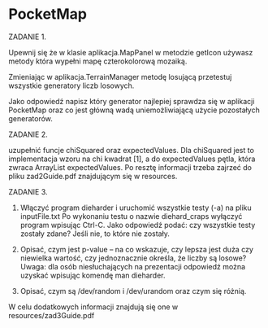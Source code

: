 # PocketMap

ZADANIE 1.

Upewnij się że w klasie aplikacja.MapPanel w metodzie getIcon używasz metody która wypełni mapę czterokolorową mozaiką.

Zmieniając w aplikacja.TerrainManager metodę losującą przetestuj wszystkie generatory liczb losowych.

Jako odpowiedź napisz który generator najlepiej sprawdza się w aplikacji PocketMap oraz co jest główną wadą uniemożliwiającą użycie pozostałych generatorów.


ZADANIE 2.

uzupełnić funcje chiSquared oraz expectedValues. Dla chiSquared jest to implementacja wzoru na chi kwadrat [1], a do expectedValues pętla, która zwraca ArrayList<Double> expectedValues.
Po resztę informacji trzeba zajrzeć do pliku zad2Guide.pdf znajdującym się w resources.

ZADANIE 3.

1) Włączyć program dieharder i uruchomić wszystkie testy (-a) na pliku inputFile.txt
Po wykonaniu testu o nazwie diehard_craps wyłączyć program wpisując Ctrl-C. Jako odpowiedź podać: czy wszystkie testy zostały zdane? Jeśli nie, to które nie zostały.

2) Opisać, czym jest p-value – na co wskazuje, czy lepsza jest duża czy niewielka wartość, czy jednoznacznie określa, że liczby są losowe?
Uwaga: dla osób niesłuchających na prezentacji odpowiedź można uzyskać wpisując komendę man dieharder.

3) Opisać, czym są /dev/random i /dev/urandom oraz czym się różnią.

W celu dodatkowych informacji znajdują się one w resources/zad3Guide.pdf